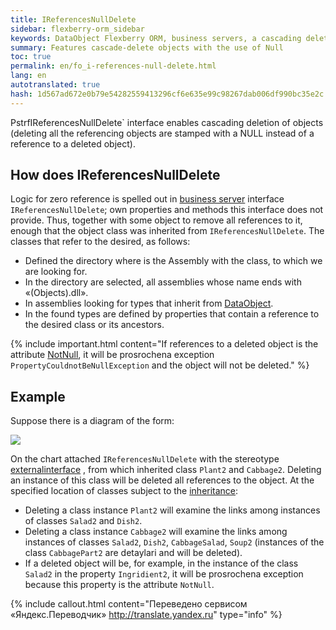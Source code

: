 ```yaml
---
title: IReferencesNullDelete
sidebar: flexberry-orm_sidebar
keywords: DataObject Flexberry ORM, business servers, a cascading delete of objects
summary: Features cascade-delete objects with the use of Null
toc: true
permalink: en/fo_i-references-null-delete.html
lang: en
autotranslated: true
hash: 1d567ad672e0b79e54282559413296cf6e635e99c98267dab006df990bc35e2c
---
```


PstrfIReferencesNullDelete` interface enables cascading deletion of objects (deleting all the referencing objects are stamped with a NULL instead of a reference to a deleted object).

## How does IReferencesNullDelete

Logic for zero reference is spelled out in [business server](fo_business-server.html) interface `IReferencesNullDelete`; own properties and methods this interface does not provide. Thus, together with some object to remove all references to it, enough that the object class was inherited from `IReferencesNullDelete`.
The classes that refer to the desired, as follows:

* Defined the directory where is the Assembly with the class, to which we are looking for.
* In the directory are selected, all assemblies whose name ends with «(Objects).dll».
* In assemblies looking for types that inherit from [DataObject](fo_data-object.html).
* In the found types are defined by properties that contain a reference to the desired class or its ancestors.

{% include important.html content="If references to a deleted object is the attribute [NotNull](fo_attributes-class-data.html), it will be prosrochena exception `PropertyCouldnotBeNullException` and the object will not be deleted." %}

## Example

Suppose there is a diagram of the form:

![](/images/pages/products/flexberry-orm/i-references-cascade-delete/i-references-null-delete.png)

On the chart attached `IReferencesNullDelete` with the stereotype [externalinterface](fd_external-interface.html) , from which inherited class `Plant2` and `Cabbage2`. Deleting an instance of this class will be deleted all references to the object.
At the specified location of classes subject to the [inheritance](fd_interfaces.html):
* Deleting a class instance `Plant2` will examine the links among instances of classes `Salad2` and `Dish2`.
* Deleting a class instance `Cabbage2` will examine the links among instances of classes `Salad2`, `Dish2`, `CabbageSalad`, `Soup2` (instances of the class `CabbagePart2` are detaylari and will be deleted).
* If a deleted object will be, for example, in the instance of the class `Salad2` in the property `Ingridient2`, it will be prosrochena exception because this property is the attribute `NotNull`.



{% include callout.html content="Переведено сервисом «Яндекс.Переводчик» <http://translate.yandex.ru>" type="info" %}